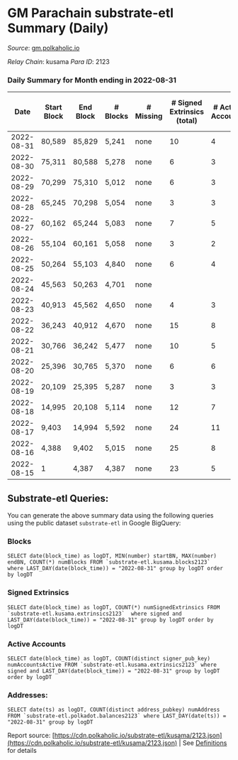 # GM Parachain substrate-etl Summary (Daily)

_Source_: [gm.polkaholic.io](https://gm.polkaholic.io)

*Relay Chain*: kusama
*Para ID*: 2123



### Daily Summary for Month ending in 2022-08-31


| Date | Start Block | End Block | # Blocks | # Missing | # Signed Extrinsics (total) | # Active Accounts | # Addresses with Balances | # Events | # Transfers | # XCM Transfers In | # XCM Transfers Out |
| ---- | ----------- | --------- | -------- | --------- | --------------------------- | ----------------- | ------------------------- | -------- | ----------- | ------------------ | ------------------- |
| 2022-08-31 | 80,589 | 85,829 | 5,241 | none  | 10 | 4 | 45 | 10,828 | 263  |   |   |
| 2022-08-30 | 75,311 | 80,588 | 5,278 | none  | 6 | 3 |  | 10,714 | 116  |   |   |
| 2022-08-29 | 70,299 | 75,310 | 5,012 | none  | 6 | 3 |  | 10,240 | 155  |   |   |
| 2022-08-28 | 65,245 | 70,298 | 5,054 | none  | 3 | 3 |  | 10,222 | 90  |   |   |
| 2022-08-27 | 60,162 | 65,244 | 5,083 | none  | 7 | 5 |  | 10,409 | 187  |   |   |
| 2022-08-26 | 55,104 | 60,161 | 5,058 | none  | 3 | 2 |  | 10,202 | 59  |   |   |
| 2022-08-25 | 50,264 | 55,103 | 4,840 | none  | 6 | 4 |  | 9,852 | 131  |   |   |
| 2022-08-24 | 45,563 | 50,263 | 4,701 | none  |  |  |  | 9,410 |   |   |   |
| 2022-08-23 | 40,913 | 45,562 | 4,650 | none  | 4 | 3 |  | 9,444 | 110  |   |   |
| 2022-08-22 | 36,243 | 40,912 | 4,670 | none  | 15 | 8 |  | 9,794 | 340  |   |   |
| 2022-08-21 | 30,766 | 36,242 | 5,477 | none  | 10 | 5 |  | 11,200 | 177  |   |   |
| 2022-08-20 | 25,396 | 30,765 | 5,370 | none  | 6 | 6 |  | 10,946 | 157  |   |   |
| 2022-08-19 | 20,109 | 25,395 | 5,287 | none  | 3 | 3 |  | 10,696 | 92  |   |   |
| 2022-08-18 | 14,995 | 20,108 | 5,114 | none  | 12 | 7 |  | 10,578 | 270  |   |   |
| 2022-08-17 | 9,403 | 14,994 | 5,592 | none  | 24 | 11 |  | 11,717 | 388  |   |   |
| 2022-08-16 | 4,388 | 9,402 | 5,015 | none  | 25 | 8 |  | 10,545 | 359  |   |   |
| 2022-08-15 | 1 | 4,387 | 4,387 | none  | 23 | 5 |  | 8,902 | 5  |   |   |

## Substrate-etl Queries:
You can generate the above summary data using the following queries using the public dataset `substrate-etl` in Google BigQuery:


### Blocks
```
SELECT date(block_time) as logDT, MIN(number) startBN, MAX(number) endBN, COUNT(*) numBlocks FROM `substrate-etl.kusama.blocks2123`  where LAST_DAY(date(block_time)) = "2022-08-31" group by logDT order by logDT
```


### Signed Extrinsics
```
SELECT date(block_time) as logDT, COUNT(*) numSignedExtrinsics FROM `substrate-etl.kusama.extrinsics2123`  where signed and LAST_DAY(date(block_time)) = "2022-08-31" group by logDT order by logDT
```


### Active Accounts
```
SELECT date(block_time) as logDT, COUNT(distinct signer_pub_key) numAccountsActive FROM `substrate-etl.kusama.extrinsics2123` where signed and LAST_DAY(date(block_time)) = "2022-08-31" group by logDT order by logDT
```


### Addresses:
```
SELECT date(ts) as logDT, COUNT(distinct address_pubkey) numAddress FROM `substrate-etl.polkadot.balances2123` where LAST_DAY(date(ts)) = "2022-08-31" group by logDT
```



Report source: [https://cdn.polkaholic.io/substrate-etl/kusama/2123.json](https://cdn.polkaholic.io/substrate-etl/kusama/2123.json) | See [Definitions](/DEFINITIONS.md) for details

